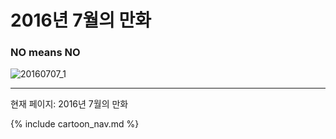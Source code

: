 # 2016년 7월의 만화

### NO means NO
![20160707_1](/20160707_1.jpg)

* * *

현재 페이지: 2016년 7월의 만화

{% include cartoon_nav.md %}
